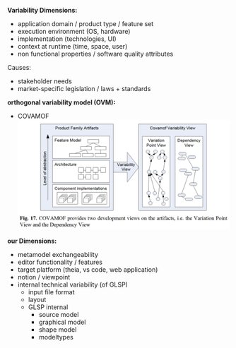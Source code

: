 **Variability Dimensions:**
- application domain / product type / feature set
- execution environment (OS, hardware)
- implementation (technologies, UI)
- context at runtime (time, space, user)
- non functional properties / software quality attributes

Causes:
- stakeholder needs
- market-specific legislation / laws + standards

**orthogonal variability model (OVM):**
- COVAMOF
![alt text](img/covamof.PNG)


**our Dimensions:**
- metamodel exchangeability
- editor functionality / features
- target platform (theia, vs code, web application)
- notion / viewpoint
- internal technical variability (of GLSP)
    - input file format
    - layout
    - GLSP internal
        - source model
        - graphical model
        - shape model
        - modeltypes
